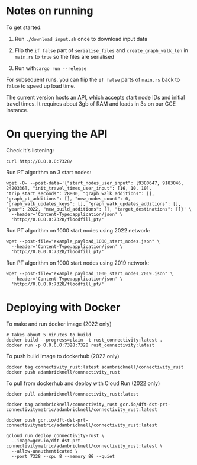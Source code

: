 # Notes on running

To get started:

1. Run `./download_input.sh` once to download input data

2. Flip the `if false` part of `serialise_files` and `create_graph_walk_len` in `main.rs` to `true` so the files are serialised

3. Run with`cargo run --release`

For subsequent runs, you can flip the `if false` parts of `main.rs` back to `false` to speed up load time.

The current version hosts an API, which accepts start node IDs and initial travel times. It requires about 3gb of RAM and loads in 3s on our GCE instance.


# On querying the API

Check it's listening:
```
curl http://0.0.0.0:7328/
```

Run PT algorithm on 3 start nodes: 
```
wget -O- --post-data='{"start_nodes_user_input": [9380647, 9183046, 2420336], "init_travel_times_user_input": [16, 10, 10], "trip_start_seconds": 28800, "graph_walk_additions": [], "graph_pt_additions": [], "new_nodes_count": 0, "graph_walk_updates_keys": [], "graph_walk_updates_additions": [], "year": 2022, "new_build_additions": [], "target_destinations": []}' \
  --header='Content-Type:application/json' \
  'http://0.0.0.0:7328/floodfill_pt/'
```

Run PT algorithm on 1000 start nodes using 2022 network: 
```
wget --post-file="example_payload_1000_start_nodes.json" \
  --header='Content-Type:application/json' \
  'http://0.0.0.0:7328/floodfill_pt/'
```


Run PT algorithm on 1000 start nodes using 2019 network: 
```
wget --post-file="example_payload_1000_start_nodes_2019.json" \
  --header='Content-Type:application/json' \
  'http://0.0.0.0:7328/floodfill_pt/'
```

# Deploying with Docker

To make and run docker image (2022 only)
```
# Takes about 5 minutes to build
docker build --progress=plain -t rust_connectivity:latest .
docker run -p 0.0.0.0:7328:7328 rust_connectivity:latest
```

To push build image to dockerhub (2022 only)
```
docker tag connectivity_rust:latest adambricknell/connectivity_rust
docker push adambricknell/connectivity_rust
```

To pull from dockerhub and deploy with Cloud Run (2022 only)
```
docker pull adambricknell/connectivity_rust:latest

docker tag adambricknell/connectivity_rust gcr.io/dft-dst-prt-connectivitymetric/adambricknell/connectivity_rust:latest

docker push gcr.io/dft-dst-prt-connectivitymetric/adambricknell/connectivity_rust:latest

gcloud run deploy connectivity-rust \ 
  --image=gcr.io/dft-dst-prt-connectivitymetric/adambricknell/connectivity_rust:latest \
  --allow-unauthenticated \
  --port 7328 --cpu 8 --memory 8G --quiet
```
